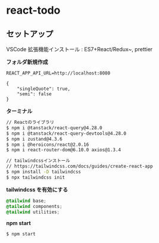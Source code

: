 # react-todo

## セットアップ

VSCode 拡張機能インストール : ES7+React/Redux~, prettier

**フォルダ新規作成**

```.env
REACT_APP_API_URL=http://localhost:8080
```

```.prettierrc
{
    "singleQuote": true,
    "semi": false
}
```


**ターミナル**

```.bash
// Reactのライブラリ
$ npm i @tanstack/react-query@4.28.0
$ npm i @tanstack/react-query-devtools@4.28.0
$ npm i zustand@4.3.6
$ npm i @heroicons/react@2.0.16
$ npm i react-router-dom@6.10.0 axios@1.3.4

// tailwindcssインストール
// https://tailwindcss.com/docs/guides/create-react-app
$ npm install -D tailwindcss
$ npx tailwindcss init
```


**tailwindcss を有効にする**
```App.css
@tailwind base;
@tailwind components;
@tailwind utilities;
```


**npm start**
```
$ npm start
```
